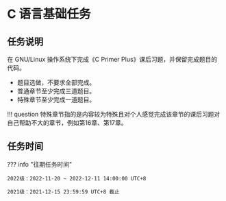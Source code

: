 # C 语言基础任务

## 任务说明

在 GNU/Linux 操作系统下完成《C Primer Plus》课后习题，并保留完成题目的代码。

- 题目选做，不要求全部完成。
- 普通章节至少完成三道题目。
- 特殊章节至少完成一道题目。

!!! question
    特殊章节指的是内容较为特殊且对个人感觉完成该章节的课后习题对自己帮助不大的章节，例如第16章、第17章。

## 任务时间

??? info "往期任务时间"

    2022级：2022-11-20 ~ 2022-12-11 14:00:00 UTC+8

    2021级：2021-12-15 23:59:59 UTC+8 截止